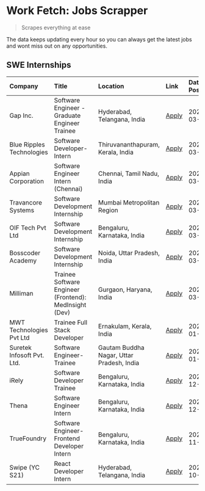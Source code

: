 # Work Fetch: Jobs Scrapper
> Scrapes everything at ease

The data keeps updating every hour so you can always get the latest jobs and wont miss out on any opportunities.

## SWE Internships
<!--START_SECTION:workfetch-->
| Company                    | Title                                                  | Location                                  | Link                                                                                                                                                                                                                                                            | Date Posted   |
|:---------------------------|:-------------------------------------------------------|:------------------------------------------|:----------------------------------------------------------------------------------------------------------------------------------------------------------------------------------------------------------------------------------------------------------------|:--------------|
| Gap Inc.                   | Software Engineer - Graduate Engineer Trainee          | Hyderabad, Telangana, India               | [Apply](https://in.linkedin.com/jobs/view/software-engineer-graduate-engineer-trainee-at-gap-inc-3853818960?refId=vC1Sg0y67k8Ww8vk3kM6%2Bw%3D%3D&trackingId=mQOBw2A9LfC0FZYMOETOHw%3D%3D&position=12&pageNum=0&trk=public_jobs_jserp-result_search-card)        | 2024-03-12    |
| Blue Ripples Technologies  | Software Developer- Intern                             | Thiruvananthapuram, Kerala, India         | [Apply](https://in.linkedin.com/jobs/view/software-developer-intern-at-blue-ripples-technologies-3850505983?refId=vC1Sg0y67k8Ww8vk3kM6%2Bw%3D%3D&trackingId=EFUcNwGtlJQAl75f%2FuWffA%3D%3D&position=21&pageNum=0&trk=public_jobs_jserp-result_search-card)      | 2024-03-09    |
| Appian Corporation         | Software Engineer Intern (Chennai)                     | Chennai, Tamil Nadu, India                | [Apply](https://in.linkedin.com/jobs/view/software-engineer-intern-chennai-at-appian-corporation-3848335036?refId=vC1Sg0y67k8Ww8vk3kM6%2Bw%3D%3D&trackingId=%2Ff67lOIXuJzd2Ui4l0myog%3D%3D&position=4&pageNum=0&trk=public_jobs_jserp-result_search-card)       | 2024-03-07    |
| Travancore Systems         | Software Development Internship                        | Mumbai Metropolitan Region                | [Apply](https://in.linkedin.com/jobs/view/software-development-internship-at-travancore-systems-3847706952?refId=vC1Sg0y67k8Ww8vk3kM6%2Bw%3D%3D&trackingId=ydweUvj0ivTKQnpiGnSArw%3D%3D&position=10&pageNum=0&trk=public_jobs_jserp-result_search-card)         | 2024-03-05    |
| OIF Tech Pvt Ltd           | Software Development Internship                        | Bengaluru, Karnataka, India               | [Apply](https://in.linkedin.com/jobs/view/software-development-internship-at-oif-tech-pvt-ltd-3846326596?refId=vC1Sg0y67k8Ww8vk3kM6%2Bw%3D%3D&trackingId=Ad45kILHFTYxa8rHu%2BH4fw%3D%3D&position=5&pageNum=0&trk=public_jobs_jserp-result_search-card)          | 2024-03-04    |
| Bosscoder Academy          | Software Development Internship                        | Noida, Uttar Pradesh, India               | [Apply](https://in.linkedin.com/jobs/view/software-development-internship-at-bosscoder-academy-3846323827?refId=vC1Sg0y67k8Ww8vk3kM6%2Bw%3D%3D&trackingId=Gv6kmhegonkSTaRBMGiG2g%3D%3D&position=16&pageNum=0&trk=public_jobs_jserp-result_search-card)          | 2024-03-04    |
| Milliman                   | Trainee Software Engineer (Frontend): MedInsight (Dev) | Gurgaon, Haryana, India                   | [Apply](https://in.linkedin.com/jobs/view/trainee-software-engineer-frontend-medinsight-dev-at-milliman-3792874280?refId=vC1Sg0y67k8Ww8vk3kM6%2Bw%3D%3D&trackingId=TT7NMhLe5uv5vr89gs84Lg%3D%3D&position=7&pageNum=0&trk=public_jobs_jserp-result_search-card)  | 2024-03-01    |
| MWT Technologies Pvt Ltd   | Trainee Full Stack Developer                           | Ernakulam, Kerala, India                  | [Apply](https://in.linkedin.com/jobs/view/trainee-full-stack-developer-at-mwt-technologies-pvt-ltd-3800921715?refId=vC1Sg0y67k8Ww8vk3kM6%2Bw%3D%3D&trackingId=%2BCDX%2FZv%2FEfS36x6y9GmGhw%3D%3D&position=8&pageNum=0&trk=public_jobs_jserp-result_search-card) | 2024-01-09    |
| Suretek Infosoft Pvt. Ltd. | Software Engineer-Trainee                              | Gautam Buddha Nagar, Uttar Pradesh, India | [Apply](https://in.linkedin.com/jobs/view/software-engineer-trainee-at-suretek-infosoft-pvt-ltd-3800934643?refId=vC1Sg0y67k8Ww8vk3kM6%2Bw%3D%3D&trackingId=AcdS1yey6lDbY3%2FDhaAgGQ%3D%3D&position=22&pageNum=0&trk=public_jobs_jserp-result_search-card)       | 2024-01-09    |
| iRely                      | Software Developer Trainee                             | Bengaluru, Karnataka, India               | [Apply](https://in.linkedin.com/jobs/view/software-developer-trainee-at-irely-3801577534?refId=vC1Sg0y67k8Ww8vk3kM6%2Bw%3D%3D&trackingId=mz2pGyExL4a0C7yMVkmgGg%3D%3D&position=14&pageNum=0&trk=public_jobs_jserp-result_search-card)                           | 2023-12-22    |
| Thena                      | Software Engineer Intern                               | Bengaluru, Karnataka, India               | [Apply](https://in.linkedin.com/jobs/view/software-engineer-intern-at-thena-3778731751?refId=vC1Sg0y67k8Ww8vk3kM6%2Bw%3D%3D&trackingId=QrprIfFNpd9nm10NXwDNbg%3D%3D&position=18&pageNum=0&trk=public_jobs_jserp-result_search-card)                             | 2023-12-05    |
| TrueFoundry                | Software Engineer- Frontend Developer Intern           | Bengaluru, Karnataka, India               | [Apply](https://in.linkedin.com/jobs/view/software-engineer-frontend-developer-intern-at-truefoundry-3790095058?refId=vC1Sg0y67k8Ww8vk3kM6%2Bw%3D%3D&trackingId=GbNH6oteVHPjDHR2AANBFA%3D%3D&position=17&pageNum=0&trk=public_jobs_jserp-result_search-card)    | 2023-11-24    |
| Swipe (YC S21)             | React Developer Intern                                 | Hyderabad, Telangana, India               | [Apply](https://in.linkedin.com/jobs/view/react-developer-intern-at-swipe-yc-s21-3737600089?refId=vC1Sg0y67k8Ww8vk3kM6%2Bw%3D%3D&trackingId=lS4PQj8uzE0Qo3ZMF8UQxA%3D%3D&position=19&pageNum=0&trk=public_jobs_jserp-result_search-card)                        | 2023-10-13    |
<!--END_SECTION:workfetch-->
